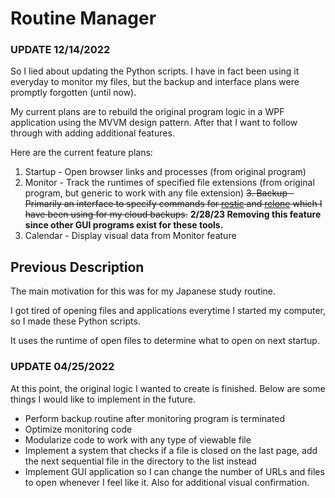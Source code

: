 # Routine Manager

### UPDATE 12/14/2022

So I lied about updating the Python scripts. I have in fact been using it everyday to monitor my files, 
but the backup and interface plans were promptly forgotten (until now).

My current plans are to rebuild the original program logic in a WPF application using the MVVM design pattern.
After that I want to follow through with adding additional features.

Here are the current feature plans:
1. Startup - Open browser links and processes (from original program)
2. Monitor - Track the runtimes of specified file extensions (from original program, but generic to work with any file extension)
~~3. Backup - Primarily an interface to specify commands for [restic](https://restic.net/) and [rclone](https://rclone.org/) which I have been using for my cloud backups.~~ **2/28/23 Removing this feature since other GUI programs exist for these tools.**
4. Calendar - Display visual data from Monitor feature


## Previous Description

The main motivation for this was for my Japanese study routine.

I got tired of opening files and applications everytime I started my computer, so I made these Python scripts.

It uses the runtime of open files to determine what to open on next startup.

### UPDATE 04/25/2022

At this point, the original logic I wanted to create is finished. Below are some things I would like to implement in the future.

- Perform backup routine after monitoring program is terminated
- Optimize monitoring code
- Modularize code to work with any type of viewable file
- Implement a system that checks if a file is closed on the last page, add the next sequential file in the directory to the list instead
- Implement GUI application so I can change the number of URLs and files to open whenever I feel like it. Also for additional visual confirmation. 
